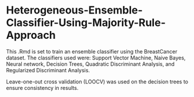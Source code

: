 # Heterogeneous-Ensemble-Classifier-Using-Majority-Rule-Approach

This .Rmd is set to train an ensemble classifier using the BreastCancer dataset.
The classifiers used were:
Support Vector Machine,
Naive Bayes,
Neural network,
Decision Trees,
Quadratic Discriminant Analysis,
and Regularized Discriminant Analysis. 

Leave-one-out cross validation (LOOCV) was used on the decision trees to ensure consistency in results.


